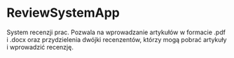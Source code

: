 # ReviewSystemApp
System recenzji prac. Pozwala na wprowadzanie artykułów w formacie .pdf i .docx oraz przydzielenia dwójki recenzentów, którzy mogą pobrać artykuły i wprowadzić recenzję.
